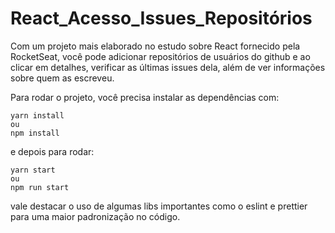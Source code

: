 # React_Acesso_Issues_Repositórios
Com um projeto mais elaborado no estudo sobre React fornecido pela RocketSeat, você pode adicionar repositórios de usuários do github e ao clicar em detalhes, verificar as últimas issues dela, além de ver informações sobre quem as escreveu.

Para rodar o projeto, você precisa instalar as dependências com:

```
yarn install
ou
npm install
```
e depois para rodar:

```
yarn start
ou
npm run start
```

vale destacar o uso de algumas libs importantes como o eslint e prettier para uma maior padronização no código.
